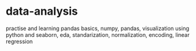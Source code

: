 # data-analysis
practise and learning pandas basics, numpy, pandas, visualization using python and seaborn, eda, standarization, normalization, encoding, linear regression 
